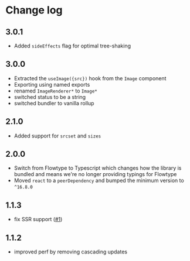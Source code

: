 # Change log

## 3.0.1

- Added `sideEffects` flag for optimal tree-shaking

## 3.0.0

- Extracted the `useImage({src})` hook from the `Image` component
- Exporting using named exports
- renamed `ImageRenderer*` to `Image*`
- switched status to be a string
- switched bundler to vanilla rollup

## 2.1.0

- Added support for `srcset` and `sizes`

## 2.0.0

- Switch from Flowtype to Typescript which changes how the library is bundled and means we're no longer providing typings for Flowtype
- Moved `react` to a `peerDependency` and bumped the minimum version to `^16.8.0`

## 1.1.3

- fix SSR support ([#1](https://github.com/jameslnewell/react-render-image/pull/1))

## 1.1.2

- improved perf by removing cascading updates
